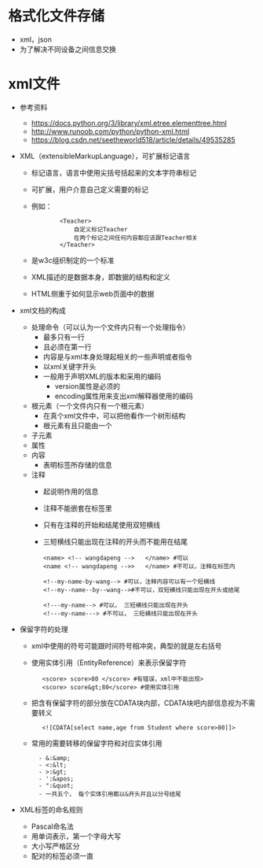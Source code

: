 # 格式化文件存储
- xml，json
- 为了解决不同设备之间信息交换
# xml文件
- 参考资料
    - https://docs.python.org/3/library/xml.etree.elementtree.html
    - http://www.runoob.com/python/python-xml.html
    - https://blog.csdn.net/seetheworld518/article/details/49535285
- XML（extensibleMarkupLanguage），可扩展标记语言
    - 标记语言，语言中使用尖括号括起来的文本字符串标记
    - 可扩展，用户介意自己定义需要的标记
    - 例如：
    
                  <Teacher> 
                      自定义标记Teacher
                      在两个标记之间任何内容都应该跟Teacher相关
                  </Teacher>
    - 是w3c组织制定的一个标准
    - XML描述的是数据本身，即数据的结构和定义
    - HTML侧重于如何显示web页面中的数据

- xml文档的构成
    - 处理命令（可以认为一个文件内只有一个处理指令）
        - 最多只有一行
        - 且必须在第一行
        - 内容是与xml本身处理起相关的一些声明或者指令
        - 以xml关键字开头
        - 一般用于声明XML的版本和采用的编码
            - version属性是必须的
            - encoding属性用来支出xml解释器使用的编码
    - 根元素（一个文件内只有一个根元素）
        - 在真个xml文件中，可以把他看作一个树形结构
        - 根元素有且只能由一个 
    - 子元素
    - 属性
    - 内容
        - 表明标签所存储的信息
    - 注释
        - 起说明作用的信息
        - 注释不能嵌套在标签里
        - 只有在注释的开始和结尾使用双短横线
        - 三短横线只能出现在注释的开头而不能用在结尾
            
              <name> <!-- wangdapeng -->   </name> #可以
              <name <!-- wangdapeng -->>   </name> #不可以，注释在标签内
              
              <!--my-name-by-wang--> #可以，注释内容可以有一个短横线
              <!--my--name--by--wang-->#不可以，双短横线只能出现在开头或结尾
              
              <!---my-name--> #可以， 三短横线只能出现在开头
              <!---my-name---> #不可以， 三短横线只能出现在开头        
- 保留字符的处理
    - xml中使用的符号可能跟时间符号相冲突，典型的就是左右括号
    - 使用实体引用（EntityReference）来表示保留字符
             
             <score> score>80 </score> #有错误，xml中不能出现>
             <score> score&gt;80</score> #使用实体引用
             
    - 把含有保留字符的部分放在CDATA块内部，CDATA块吧内部信息视为不需要转义
    
             <![CDATA[select name,age from Student where score>80]]>
             
    - 常用的需要转移的保留字符和对应实体引用
            
            - &:&amp;
            - <:&lt;
            - >:&gt;
            - ':&apos;
            - ":&quot;
            - 一共五个， 每个实体引用都以&开头并且以分号结尾
            
- XML标签的命名规则
    - Pascal命名法
    - 用单词表示，第一个字母大写
    - 大小写严格区分
    - 配对的标签必须一直